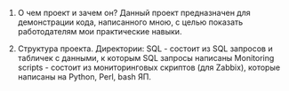 1. О чем проект и зачем он?
   Данный проект предназначен для демонстрации кода, написанного мною, с целью показать работодателям мои практические навыки. 
   
2. Структура проекта. Директории:
   SQL - состоит из SQL запросов и табличек с данными, к которым SQL запросы написаны
   Monitoring scripts - состоит из мониторинговых скриптов (для Zabbix), которые написаны на Python, Perl, bash ЯП. 


